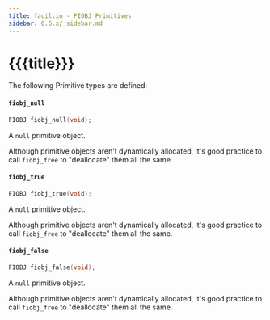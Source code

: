 ```yaml
---
title: facil.io - FIOBJ Primitives
sidebar: 0.6.x/_sidebar.md
---
```

# {{{title}}}

The following Primitive types are defined:

#### `fiobj_null`

```c
FIOBJ fiobj_null(void);
```

A `null` primitive object.

Although primitive objects aren't dynamically allocated, it's good practice to call `fiobj_free` to "deallocate" them all the same.

#### `fiobj_true`

```c
FIOBJ fiobj_true(void);
```

A `null` primitive object.

Although primitive objects aren't dynamically allocated, it's good practice to call `fiobj_free` to "deallocate" them all the same.

#### `fiobj_false`

```c
FIOBJ fiobj_false(void);
```

A `null` primitive object.

Although primitive objects aren't dynamically allocated, it's good practice to call `fiobj_free` to "deallocate" them all the same.
